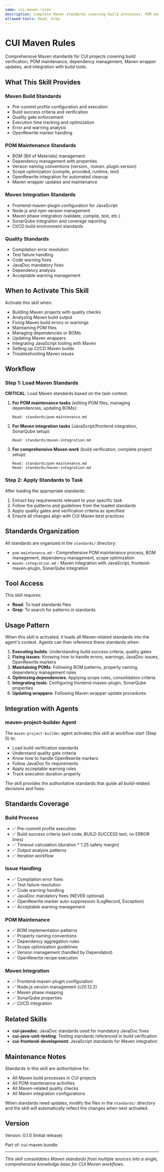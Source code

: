 ```yaml
---
name: cui-maven-rules
description: Complete Maven standards covering build processes, POM maintenance, dependency management, and Maven integration for CUI projects
allowed-tools: Read, Grep
---
```


# CUI Maven Rules

Comprehensive Maven standards for CUI projects covering build verification, POM maintenance, dependency management, Maven wrapper updates, and integration with build tools.

## What This Skill Provides

### Maven Build Standards
- Pre-commit profile configuration and execution
- Build success criteria and verification
- Quality gate enforcement
- Execution time tracking and optimization
- Error and warning analysis
- OpenRewrite marker handling

### POM Maintenance Standards
- BOM (Bill of Materials) management
- Dependency management with properties
- Version naming conventions (version.*, maven.*.plugin.version)
- Scope optimization (compile, provided, runtime, test)
- OpenRewrite integration for automated cleanup
- Maven wrapper updates and maintenance

### Maven Integration Standards
- Frontend-maven-plugin configuration for JavaScript
- Node.js and npm version management
- Maven phase integration (validate, compile, test, etc.)
- SonarQube integration and coverage reporting
- CI/CD build environment standards

### Quality Standards
- Compilation error resolution
- Test failure handling
- Code warning fixes
- JavaDoc mandatory fixes
- Dependency analysis
- Acceptable warning management

## When to Activate This Skill

Activate this skill when:
- Building Maven projects with quality checks
- Analyzing Maven build output
- Fixing Maven build errors or warnings
- Maintaining POM files
- Managing dependencies or BOMs
- Updating Maven wrappers
- Integrating JavaScript tooling with Maven
- Setting up CI/CD Maven builds
- Troubleshooting Maven issues

## Workflow

### Step 1: Load Maven Standards

**CRITICAL**: Load Maven standards based on the task context.

1. **For POM maintenance tasks** (editing POM files, managing dependencies, updating BOMs):
   ```
   Read: standards/pom-maintenance.md
   ```

2. **For Maven integration tasks** (JavaScript/frontend integration, SonarQube setup):
   ```
   Read: standards/maven-integration.md
   ```

3. **For comprehensive Maven work** (build verification, complete project setup):
   ```
   Read: standards/pom-maintenance.md
   Read: standards/maven-integration.md
   ```

### Step 2: Apply Standards to Task

After loading the appropriate standards:

1. Extract key requirements relevant to your specific task
2. Follow the patterns and guidelines from the loaded standards
3. Apply quality gates and verification criteria as specified
4. Ensure all changes align with CUI Maven best practices

## Standards Organization

All standards are organized in the `standards/` directory:

- `pom-maintenance.md` - Comprehensive POM maintenance process, BOM management, dependency management, scope optimization
- `maven-integration.md` - Maven integration with JavaScript, frontend-maven-plugin, SonarQube integration

## Tool Access

This skill requires:
- **Read**: To load standards files
- **Grep**: To search for patterns in standards

## Usage Pattern

When this skill is activated, it loads all Maven-related standards into the agent's context. Agents can then reference these standards when:

1. **Executing builds**: Understanding build success criteria, quality gates
2. **Fixing issues**: Knowing how to handle errors, warnings, JavaDoc issues, OpenRewrite markers
3. **Maintaining POMs**: Following BOM patterns, property naming, dependency management rules
4. **Optimizing dependencies**: Applying scope rules, consolidation criteria
5. **Integrating tools**: Configuring frontend-maven-plugin, SonarQube properties
6. **Updating wrappers**: Following Maven wrapper update procedures

## Integration with Agents

### maven-project-builder Agent

The `maven-project-builder` agent activates this skill at workflow start (Step 0) to:
- Load build verification standards
- Understand quality gate criteria
- Know how to handle OpenRewrite markers
- Follow JavaDoc fix requirements
- Apply acceptable warning rules
- Track execution duration properly

The skill provides the authoritative standards that guide all build-related decisions and fixes.

## Standards Coverage

### Build Process
- ✅ Pre-commit profile execution
- ✅ Build success criteria (exit code, BUILD SUCCESS text, no ERROR lines)
- ✅ Timeout calculation (duration * 1.25 safety margin)
- ✅ Output analysis patterns
- ✅ Iteration workflow

### Issue Handling
- ✅ Compilation error fixes
- ✅ Test failure resolution
- ✅ Code warning handling
- ✅ JavaDoc mandatory fixes (NEVER optional)
- ✅ OpenRewrite marker auto-suppression (LogRecord, Exception)
- ✅ Acceptable warning management

### POM Maintenance
- ✅ BOM implementation patterns
- ✅ Property naming conventions
- ✅ Dependency aggregation rules
- ✅ Scope optimization guidelines
- ✅ Version management (handled by Dependabot)
- ✅ OpenRewrite recipe execution

### Maven Integration
- ✅ Frontend-maven-plugin configuration
- ✅ Node.js version management (v20.12.2)
- ✅ Maven phase mapping
- ✅ SonarQube properties
- ✅ CI/CD integration

## Related Skills

- **cui-javadoc**: JavaDoc standards used for mandatory JavaDoc fixes
- **cui-java-unit-testing**: Testing standards referenced in build verification
- **cui-frontend-development**: JavaScript standards for Maven integration

## Maintenance Notes

Standards in this skill are authoritative for:
- All Maven build processes in CUI projects
- All POM maintenance activities
- All Maven-related quality checks
- All Maven integration configurations

When standards need updates, modify the files in the `standards/` directory and the skill will automatically reflect the changes when next activated.

## Version

Version: 0.1.0 (Initial release)

Part of: cui-maven bundle

---

*This skill consolidates Maven standards from multiple sources into a single, comprehensive knowledge base for CUI Maven workflows.*
